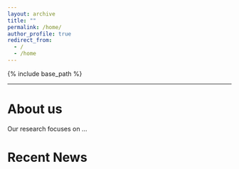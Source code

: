 ```yaml
---
layout: archive
title: ""
permalink: /home/
author_profile: true
redirect_from:
  - /
  - /home
---
```


{% include base_path %}

---

# About us

Our research focuses on ...


# Recent News

